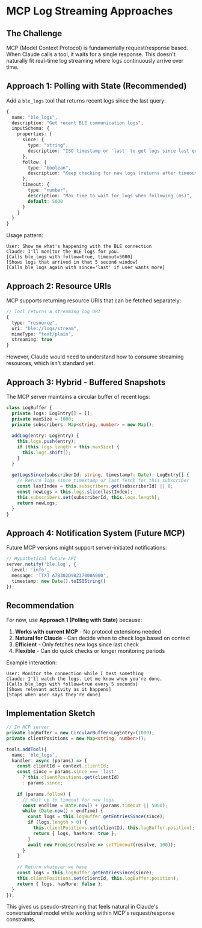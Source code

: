 # MCP Log Streaming Approaches

## The Challenge

MCP (Model Context Protocol) is fundamentally request/response based. When Claude calls a tool, it waits for a single response. This doesn't naturally fit real-time log streaming where logs continuously arrive over time.

## Approach 1: Polling with State (Recommended)

Add a `ble_logs` tool that returns recent logs since the last query:

```typescript
{
  name: "ble_logs",
  description: "Get recent BLE communication logs",
  inputSchema: {
    properties: {
      since: {
        type: "string",
        description: "ISO timestamp or 'last' to get logs since last query"
      },
      follow: {
        type: "boolean", 
        description: "Keep checking for new logs (returns after timeout or log count)"
      },
      timeout: {
        type: "number",
        description: "Max time to wait for logs when following (ms)",
        default: 5000
      }
    }
  }
}
```

Usage pattern:
```
User: Show me what's happening with the BLE connection
Claude: I'll monitor the BLE logs for you.
[Calls ble_logs with follow=true, timeout=5000]
[Shows logs that arrived in that 5 second window]
[Calls ble_logs again with since='last' if user wants more]
```

## Approach 2: Resource URIs

MCP supports returning resource URIs that can be fetched separately:

```typescript
// Tool returns a streaming log URI
{
  type: "resource",
  uri: "ble://logs/stream",
  mimeType: "text/plain",
  streaming: true
}
```

However, Claude would need to understand how to consume streaming resources, which isn't standard yet.

## Approach 3: Hybrid - Buffered Snapshots

The MCP server maintains a circular buffer of recent logs:

```typescript
class LogBuffer {
  private logs: LogEntry[] = [];
  private maxSize = 1000;
  private subscribers: Map<string, number> = new Map();
  
  addLog(entry: LogEntry) {
    this.logs.push(entry);
    if (this.logs.length > this.maxSize) {
      this.logs.shift();
    }
  }
  
  getLogsSince(subscriberId: string, timestamp?: Date): LogEntry[] {
    // Return logs since timestamp or last fetch for this subscriber
    const lastIndex = this.subscribers.get(subscriberId) || 0;
    const newLogs = this.logs.slice(lastIndex);
    this.subscribers.set(subscriberId, this.logs.length);
    return newLogs;
  }
}
```

## Approach 4: Notification System (Future MCP)

Future MCP versions might support server-initiated notifications:

```typescript
// Hypothetical future API
server.notify('ble.log', {
  level: 'info',
  message: '[TX] A7B302D98237000A000',
  timestamp: new Date().toISOString()
});
```

## Recommendation

For now, use **Approach 1 (Polling with State)** because:

1. **Works with current MCP** - No protocol extensions needed
2. **Natural for Claude** - Can decide when to check logs based on context
3. **Efficient** - Only fetches new logs since last check
4. **Flexible** - Can do quick checks or longer monitoring periods

Example interaction:
```
User: Monitor the connection while I test something
Claude: I'll watch the logs. Let me know when you're done.
[Calls ble_logs with follow=true every 5 seconds]
[Shows relevant activity as it happens]
[Stops when user says they're done]
```

## Implementation Sketch

```typescript
// In MCP server
private logBuffer = new CircularBuffer<LogEntry>(1000);
private clientPositions = new Map<string, number>();

tools.addTool({
  name: 'ble_logs',
  handler: async (params) => {
    const clientId = context.clientId;
    const since = params.since === 'last' 
      ? this.clientPositions.get(clientId) 
      : params.since;
    
    if (params.follow) {
      // Wait up to timeout for new logs
      const endTime = Date.now() + (params.timeout || 5000);
      while (Date.now() < endTime) {
        const logs = this.logBuffer.getEntriesSince(since);
        if (logs.length > 0) {
          this.clientPositions.set(clientId, this.logBuffer.position);
          return { logs, hasMore: true };
        }
        await new Promise(resolve => setTimeout(resolve, 100));
      }
    }
    
    // Return whatever we have
    const logs = this.logBuffer.getEntriesSince(since);
    this.clientPositions.set(clientId, this.logBuffer.position);
    return { logs, hasMore: false };
  }
});
```

This gives us pseudo-streaming that feels natural in Claude's conversational model while working within MCP's request/response constraints.
